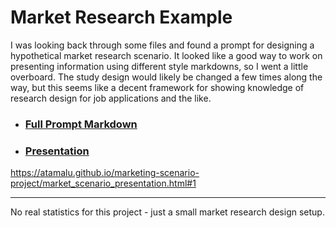 # Market Research Example

I was looking back through some files and found a prompt for designing a hypothetical market research scenario. It looked like a good way to work on presenting information using different style markdowns, so I went a little overboard. The study design would likely be changed a few times along the way, but this seems like a decent framework for showing knowledge of research design for job applications and the like.

* <h3><a href="https://atamalu.github.io/marketing-scenario-project/market_scenario.html">Full Prompt Markdown</a></h3>
* <h3><a href=https://atamalu.github.io/marketing-scenario-project/market_scenario_presentation.html">Presentation</a></h3>
https://atamalu.github.io/marketing-scenario-project/market_scenario_presentation.html#1
___

No real statistics for this project - just a small market research design setup.
